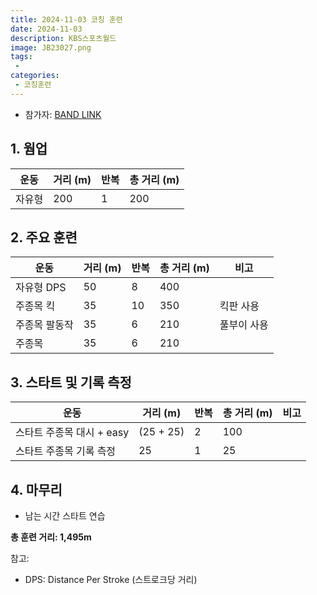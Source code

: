 ```yaml
---
title: 2024-11-03 코칭 훈련
date: 2024-11-03
description: KBS스포츠월드
image: JB23027.png
tags:
 - 
categories:
 - 코칭훈련
---
```


- 참가자: [BAND LINK](https://band.us/band/93484357/schedule/4%2F93484357%2F515623973%2F19700101)


## 1. 웜업
| 운동 | 거리 (m) | 반복 | 총 거리 (m) |
|------|----------|------|-------------|
| 자유형 | 200 | 1 | 200 |

## 2. 주요 훈련

| 운동 | 거리 (m) | 반복 | 총 거리 (m) | 비고 |
|------|----------|------|-------------|------|
| 자유형 DPS | 50 | 8 | 400 | |
| 주종목 킥 | 35 | 10 | 350 | 킥판 사용 |
| 주종목 팔동작 | 35 | 6 | 210 | 풀부이 사용 |
| 주종목 | 35 | 6 | 210 | |

## 3. 스타트 및 기록 측정

| 운동 | 거리 (m) | 반복 | 총 거리 (m) | 비고 |
|------|----------|------|-------------|------|
| 스타트 주종목 대시 + easy | (25 + 25) | 2 | 100 | |
| 스타트 주종목 기록 측정 | 25 | 1 | 25 | |

## 4. 마무리
- 남는 시간 스타트 연습

**총 훈련 거리: 1,495m**

참고:
- DPS: Distance Per Stroke (스트로크당 거리)